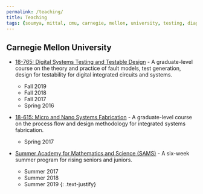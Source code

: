 ```yaml
---
permalink: /teaching/
title: Teaching
tags: {soumya, mittal, cmu, carnegie, mellon, university, testing, diagnosis, atpg, yield, failure, pfa, machine learning, graduate, phd, sams, 18-765}
---
```

## Carnegie Mellon University

* [18-765: Digital Systems Testing and Testable Design](https://courses.ece.cmu.edu/18765) - A graduate-level course on the theory and practice of fault models, test generation, design for testability for digital integrated circuits and systems.
    * Fall 2019
    * Fall 2018
    * Fall 2017
    * Spring 2016

* [18-615: Micro and Nano Systems Fabrication](https://courses.ece.cmu.edu/18615) - A graduate-level course on the process flow and design methodology for integrated systems fabrication.
    * Spring 2017

* [Summer Academy for Mathematics and Science (SAMS)](https://admission.enrollment.cmu.edu/pages/access-sams) - A six-week summer program for rising seniors and juniors.
    * Summer 2017
    * Summer 2018
    * Summer 2019
{: .text-justify}
